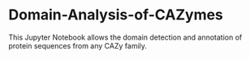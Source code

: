 # Domain-Analysis-of-CAZymes
This Jupyter Notebook allows the domain detection and annotation of protein sequences from any CAZy family.
